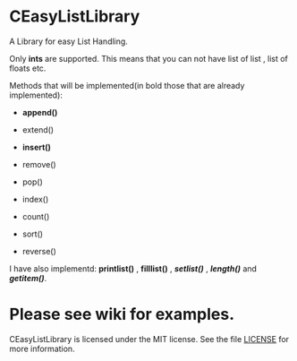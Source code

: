 CEasyListLibrary
===================

A Library for easy List Handling.

Only **ints** are supported. This means that you can not have list of list , list of floats etc.

Methods that will be implemented(in bold those that are already implemented):

 + **append()**
 
 + extend()
 
 + **insert()**
 
 + remove()
 
 + pop()
 
 + index()
 
 + count()
 
 + sort()
 
 + reverse()

I have also implementd:
**printlist()** , **filllist()** , ***setlist()*** , ***length()*** and ***getitem()***. 

Please see wiki for examples.
=


CEasyListLibrary is licensed under the MIT license. See the file
[LICENSE](https://github.com/smekesis/word2ipa/blob/master/LICENSE) for more information.

